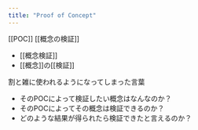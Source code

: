 ```yaml
---
title: "Proof of Concept"
---
```


[[POC]]
[[概念の検証]]
- [[概念検証]]
- [[概念]]の[[検証]]

割と雑に使われるようになってしまった言葉
- そのPOCによって検証したい概念はなんなのか？
- そのPOCによってその概念は検証できるのか？
- どのような結果が得られたら検証できたと言えるのか？
